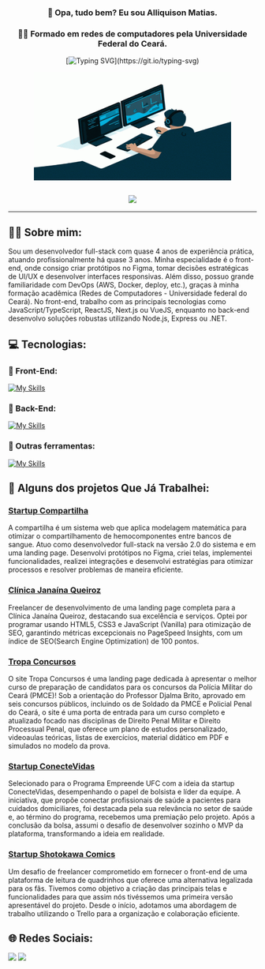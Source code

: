 <div align="center">

### 👋 Opa, tudo bem? Eu sou Alliquison Matias.
### 🧑‍🎓 Formado em redes de computadores pela Universidade Federal do Ceará.

[![Typing SVG](https://readme-typing-svg.herokuapp.com?font=Work+Sans&size=24&duration=3500&color=05AEDB&center=true&vCenter=true&width=500&lines=Programador+Full-Stack;Freelancer;)](https://git.io/typing-svg)

  <img align="center" alt="GIF" src="https://github.com/Ally-Matias/Ally-Matias/blob/27ecdea24a3432a93b1bae6c0d2372d580d294aa/ezgif.com-gif-maker.gif?raw=true" width="400" height="220" />
</div>

##

<div align="center">      
     <img height="180em" src="https://streak-stats.demolab.com/?user=Ally-Matias&theme=transparent&hide_border=true)](https://git.io/streak-stats"/> 
<!--      <img height="180em" src="https://github-readme-stats.vercel.app/api?username=Ally-Matias&show_icons=true&theme=transparent"/>  -->
</div>

<!--
[![Ashutosh's github activity graph](https://github-readme-activity-graph.vercel.app/graph?username=Ally-Matias&bg_color=0d111700&color=05AEDB&line=376DFC&point=05AEDB&area=true&hide_border=true)](https://github.com/Ally-Matias)
-->

<div align="left">   

---

## 👨‍💻 Sobre mim:

<p>Sou um desenvolvedor full-stack com quase 4 anos de experiência prática, atuando profissionalmente há quase 3 anos. Minha especialidade é o front-end, onde consigo criar protótipos no Figma, tomar decisões estratégicas de UI/UX e desenvolver interfaces responsivas. Além disso, possuo grande familiaridade com DevOps (AWS, Docker, deploy, etc.), graças à minha formação acadêmica (Redes de Computadores - Universidade federal do Ceará). No front-end, trabalho com as principais tecnologias como JavaScript/TypeScript, ReactJS, Next.js ou VueJS, enquanto no back-end desenvolvo soluções robustas utilizando Node.js, Express ou .NET.</p>

## 💻 Tecnologias:

<h3><b> 🔷 Front-End:</b></h3>

[![My Skills](https://skillicons.dev/icons?i=js,ts,css,html,react,next,vue,styledcomponents,sass,tailwind&perline=5)](https://skillicons.dev)

<h3><b> 🔴 Back-End:</b></h3>

[![My Skills](https://skillicons.dev/icons?i=nodejs,express,docker,dotnet&perline=4)](https://skillicons.dev)

<h3><b> 🔶 Outras ferramentas:</b></h3>

[![My Skills](https://skillicons.dev/icons?i=aws,bash,git,github,figma&perline=6)](https://skillicons.dev)

## 📌 Alguns dos projetos Que Já Trabalhei:

### [Startup Compartilha](https://www.compartilha.com.br/)
A compartilha é um sistema web que aplica modelagem matemática para otimizar o compartilhamento de hemocomponentes entre bancos de sangue.
Atuo como desenvolvedor full-stack na versão 2.0 do sistema e em uma landing page. Desenvolvi protótipos no Figma, criei telas, implementei funcionalidades, realizei integrações e desenvolvi estratégias para otimizar processos e resolver problemas de maneira eficiente.

### [Clínica Janaína Queiroz](https://clinicajanainaqueiroz.com.br/)
Freelancer de desenvolvimento de uma landing page completa para a Clínica Janaína Queiroz,
destacando sua excelência e serviços. Optei por programar usando HTML5, CSS3 e JavaScript (Vanilla)
para otimização de SEO, garantindo métricas excepcionais no PageSpeed Insights, com um índice de SEO(Search Engine Optimization) de 100 pontos.

### [Tropa Concursos](https://tropaconcursos.com.br/)
O site Tropa Concursos é uma landing page dedicada à apresentar o melhor curso de preparação de candidatos para os concursos da Polícia Militar do Ceará (PMCE)! Sob a orientação do Professor Djalma Brito, aprovado em seis concursos públicos, incluindo os de Soldado da PMCE e Policial Penal do Ceará, o site é uma porta de entrada para um curso completo e atualizado focado nas disciplinas de Direito Penal Militar e Direito Processual Penal, que oferece um plano de estudos personalizado, videoaulas teóricas, listas de exercícios, material didático em PDF e simulados no modelo da prova.

### [Startup ConecteVidas](https://github.com/Ally-Matias/ConecteVidas-MVP-Presentation)
Selecionado para o Programa Empreende UFC com a ideia da startup ConecteVidas, desempenhando o papel de bolsista e líder da equipe. A iniciativa, que propõe conectar profissionais de saúde a pacientes para cuidados domiciliares, foi destacada pela sua relevância no setor de saúde e, ao término do programa, recebemos uma premiação pelo projeto. Após a conclusão da bolsa, assumi o desafio de desenvolver sozinho o MVP da plataforma, transformando a ideia em realidade.

### [Startup Shotokawa Comics](https://github.com/Ally-Matias/Shotokawa-Comics)
Um desafio de freelancer comprometido em fornecer o front-end de uma plataforma de leitura de
quadrinhos que oferece uma alternativa legalizada para os fãs. Tivemos como objetivo a criação das principais telas e funcionalidades para que assim nós tivéssemos uma primeira versão apresentável do projeto. Desde o início, adotamos uma abordagem de trabalho utilizando o Trello para a organização e colaboração eficiente.

## 🌐 Redes Sociais:
    
  <a href = "mailto:allyquison.matias@gmail.com"><img src="https://img.shields.io/badge/-Gmail-%23333?style=for-the-badge&logo=gmail&logoColor=white" target="_blank"></a>
  <a href="https://www.linkedin.com/in/alliquison-matias-519092206" target="_blank"><img src="https://img.shields.io/badge/-LinkedIn-%230077B5?style=for-the-badge&logo=linkedin&logoColor=white" target="_blank"></a> 







<!--

ANOTAÇÔES:

https://github.com/tandpfun/skill-icons#readme

<img height="180em" src="https://github-readme-stats.vercel.app/api?username=Ally-Matias&show_icons=true&theme=transparent&include_all_commits=true"/>

[![Top Langs](https://github-readme-stats.vercel.app/api/top-langs/?username=Ally-Matias&langs_count=8&theme=transparent&layout=pie)](https://youtu.be/rlVUng3uP8E)
    
<img height="180em" src="https://github-readme-stats.vercel.app/api/top-langs/?username=Ally-Matias&layout=compact&langs_count=8&theme=transparent"/>

emojis: 📌 🗂  📂 📍 📜  🔴 🟠 🟡 🟢 🔵 🟣 ⚫️ ⚪️ 🟤 🔺 🔻 🔸 🔹 🔶 🔷 🔳 🔲 ▪️ ▫️ ◾️ ◽️ ◼️ ◻️ 🟥 🟧 🟨 🟩 🟦 🟪 ⬛️ ⬜️ 🟫 ➔ ➜ ➙ ➛ ➝ ➞ 

-->

   
  </div>
    

